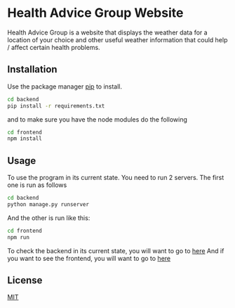# Health Advice Group Website

Health Advice Group is a website that displays the weather data for a location of your choice and other useful weather information that could help / affect certain health problems.

## Installation

Use the package manager [pip](https://pip.pypa.io/en/stable/) to install.

```bash
cd backend
pip install -r requirements.txt
```

and to make sure you have the node modules do the following

```bash
cd frontend
npm install
```

## Usage

To use the program in its current state.
You need to run 2 servers. The first one is run as follows

```bash
cd backend
python manage.py runserver
```

And the other is run like this:

```bash
cd frontend
npm run
```

To check the backend in its current state, you will want to go to [here](https://localhost:8000/admin/)
And if you want to see the frontend, you will want to go to [here](https://localhost:3000)

## License

[MIT](https://choosealicense.com/licenses/mit/)
